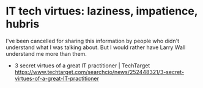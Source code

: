 # IT tech virtues: laziness, impatience, hubris

I've been cancelled for sharing this information by people who didn't understand what I was talking about. But I would rather have Larry Wall understand me more than them.

* 3 secret virtues of a great IT practitioner \| TechTarget  
  <https://www.techtarget.com/searchcio/news/252448321/3-secret-virtues-of-a-great-IT-practitioner>

